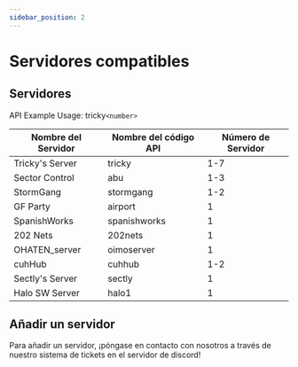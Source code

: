 ```yaml
---
sidebar_position: 2
---
```


# Servidores compatibles

## Servidores
API Example Usage: <span class="code-text">tricky`<number>`</span>

| Nombre del Servidor | Nombre del código API | Número de Servidor |
| ------------------- | --------------------- | ------------------ |
| Tricky's Server     | tricky                | 1-7                |
| Sector Control      | abu                   | 1-3                |
| StormGang           | stormgang             | 1-2                |
| GF Party            | airport               | 1                  |
| SpanishWorks        | spanishworks          | 1                  |
| 202 Nets            | 202nets               | 1                  |
| OHATEN_server       | oimoserver            | 1                  |
| cuhHub              | cuhhub                | 1-2                |
| Sectly's Server     | sectly                | 1                  |
| Halo SW Server      | halo1                 | 1                  |

## Añadir un servidor
Para añadir un servidor, ¡póngase en contacto con nosotros a través de nuestro sistema de tickets en el servidor de discord!